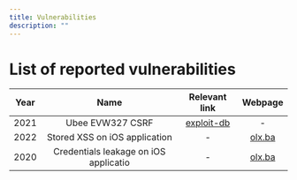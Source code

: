 ```yaml
---
title: Vulnerabilities
description: ""
---
```


# List of reported vulnerabilities

| Year |       Name       |                Relevant link| Webpage |
|:----:|:----------------:|:-------------------------------------------------------:|:-------:|
| 2021 | Ubee EVW327 CSRF | [exploit-db](https://www.exploit-db.com/exploits/49920) |    -    |
| 2022 |       Stored XSS on iOS application       |                        -                        |    [olx.ba](https://www.olx.ba)    |
| 2020 |      Credentials leakage on iOS applicatio      |                        -                       |    [olx.ba](https://www.olx.ba)    |
